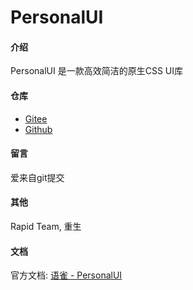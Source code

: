 # PersonalUI

#### 介绍
PersonalUI 是一款高效简洁的原生CSS UI库

#### 仓库
- [Gitee](https://gitee.com/rapidteam/personal-ui)
- [Github](https://github.com/OpenRapid/personal-ui)

#### 留言
爱来自git提交

#### 其他
Rapid Team, 重生

#### 文档
官方文档: [语雀 - PersonalUI](https://www.yuque.com/rapid/personal_ui)
